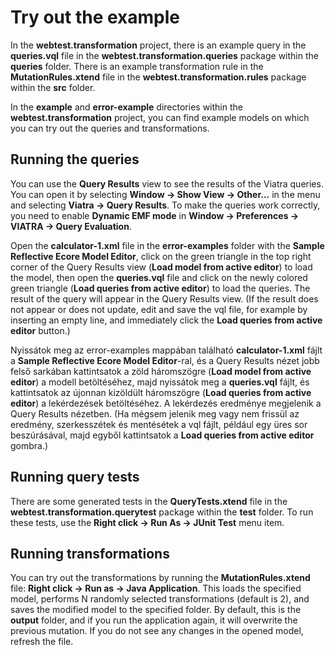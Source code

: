 # Try out the example

In the **webtest.transformation** project, there is an example query in the **queries.vql** file in the **webtest.transformation.queries** package within the **queries** folder. There is an example transformation rule in the **MutationRules.xtend** file in the **webtest.transformation.rules** package within the **src** folder.

In the **example** and **error-example** directories within the **webtest.transformation** project, you can find example models on which you can try out the queries and transformations.

## Running the queries
You can use the **Query Results** view to see the results of the Viatra queries. You can open it by selecting **Window -> Show View -> Other...** in the menu and selecting **Viatra -> Query Results**. To make the queries work correctly, you need to enable **Dynamic EMF mode** in **Window -> Preferences -> VIATRA -> Query Evaluation**.

Open the **calculator-1.xml** file in the **error-examples** folder with the **Sample Reflective Ecore Model Editor**, click on the green triangle in the top right corner of the Query Results view (**Load model from active editor**) to load the model, then open the **queries.vql** file and click on the newly colored green triangle (**Load queries from active editor**) to load the queries. The result of the query will appear in the Query Results view. (If the result does not appear or does not update, edit and save the vql file, for example by inserting an empty line, and immediately click the **Load queries from active editor** button.)

Nyissátok meg az error-examples mappában található **calculator-1.xml** fájlt a **Sample Reflective Ecore Model Editor**-ral, és a Query Results nézet jobb felső sarkában kattintsatok a zöld háromszögre (**Load model from active editor**) a modell betöltéséhez, majd nyissátok meg a **queries.vql** fájlt, és kattintsatok az újonnan kizöldült háromszögre (**Load queries from active editor**) a lekérdezések betöltéséhez. A lekérdezés eredménye megjelenik a Query Results nézetben. (Ha mégsem jelenik meg vagy nem frissül az eredmény, szerkesszétek és mentésétek a vql fájlt, például egy üres sor beszúrásával, majd egyből kattintsatok a **Load queries from active editor** gombra.)

## Running query tests
There are some generated tests in the **QueryTests.xtend** file in the **webtest.transformation.querytest** package within the **test** folder. To run these tests, use the **Right click -> Run As -> JUnit Test** menu item.

## Running transformations
You can try out the transformations by running the **MutationRules.xtend** file: **Right click -> Run as -> Java Application**. This loads the specified model, performs N randomly selected transformations (default is 2), and saves the modified model to the specified folder. By default, this is the **output** folder, and if you run the application again, it will overwrite the previous mutation. If you do not see any changes in the opened model, refresh the file.